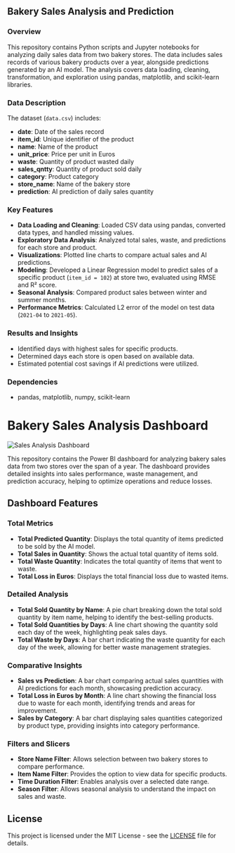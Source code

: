 ## Bakery Sales Analysis and Prediction

### Overview
This repository contains Python scripts and Jupyter notebooks for analyzing daily sales data from two bakery stores. The data includes sales records of various bakery products over a year, alongside predictions generated by an AI model. The analysis covers data loading, cleaning, transformation, and exploration using pandas, matplotlib, and scikit-learn libraries.

### Data Description
The dataset (`data.csv`) includes:
- **date**: Date of the sales record
- **item_id**: Unique identifier of the product
- **name**: Name of the product
- **unit_price**: Price per unit in Euros
- **waste**: Quantity of product wasted daily
- **sales_qntty**: Quantity of product sold daily
- **category**: Product category
- **store_name**: Name of the bakery store
- **prediction**: AI prediction of daily sales quantity

### Key Features
- **Data Loading and Cleaning**: Loaded CSV data using pandas, converted data types, and handled missing values.
- **Exploratory Data Analysis**: Analyzed total sales, waste, and predictions for each store and product.
- **Visualizations**: Plotted line charts to compare actual sales and AI predictions.
- **Modeling**: Developed a Linear Regression model to predict sales of a specific product (`item_id = 102`) at store two, evaluated using RMSE and R² score.
- **Seasonal Analysis**: Compared product sales between winter and summer months.
- **Performance Metrics**: Calculated L2 error of the model on test data (`2021-04` to `2021-05`).

### Results and Insights
- Identified days with highest sales for specific products.
- Determined days each store is open based on available data.
- Estimated potential cost savings if AI predictions were utilized.

### Dependencies
- pandas, matplotlib, numpy, scikit-learn


# Bakery Sales Analysis Dashboard

![Sales Analysis Dashboard](./path-to-your-image.png)

This repository contains the Power BI dashboard for analyzing bakery sales data from two stores over the span of a year. The dashboard provides detailed insights into sales performance, waste management, and prediction accuracy, helping to optimize operations and reduce losses.

## Dashboard Features

### Total Metrics
- **Total Predicted Quantity**: Displays the total quantity of items predicted to be sold by the AI model.
- **Total Sales in Quantity**: Shows the actual total quantity of items sold.
- **Total Waste Quantity**: Indicates the total quantity of items that went to waste.
- **Total Loss in Euros**: Displays the total financial loss due to wasted items.

### Detailed Analysis
- **Total Sold Quantity by Name**: A pie chart breaking down the total sold quantity by item name, helping to identify the best-selling products.
- **Total Sold Quantities by Days**: A line chart showing the quantity sold each day of the week, highlighting peak sales days.
- **Total Waste by Days**: A bar chart indicating the waste quantity for each day of the week, allowing for better waste management strategies.

### Comparative Insights
- **Sales vs Prediction**: A bar chart comparing actual sales quantities with AI predictions for each month, showcasing prediction accuracy.
- **Total Loss in Euros by Month**: A line chart showing the financial loss due to waste for each month, identifying trends and areas for improvement.
- **Sales by Category**: A bar chart displaying sales quantities categorized by product type, providing insights into category performance.

### Filters and Slicers
- **Store Name Filter**: Allows selection between two bakery stores to compare performance.
- **Item Name Filter**: Provides the option to view data for specific products.
- **Time Duration Filter**: Enables analysis over a selected date range.
- **Season Filter**: Allows seasonal analysis to understand the impact on sales and waste.

## License

This project is licensed under the MIT License - see the [LICENSE](LICENSE) file for details.
